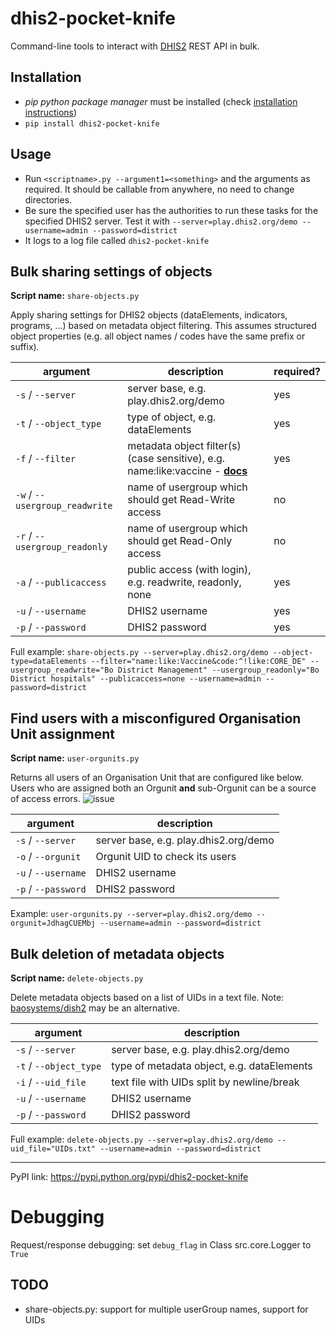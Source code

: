 # dhis2-pocket-knife

Command-line tools to interact with [DHIS2](https://dhis2.org) REST API in bulk.

## Installation

* *pip python package manager* must be installed (check [installation instructions](https://pip.pypa.io/en/stable/installing))
* `pip install dhis2-pocket-knife`

## Usage
* Run `<scriptname>.py --argument1=<something>` and the arguments as required. It should be callable from anywhere, no need to change directories.
* Be sure the specified user has the authorities to run these tasks for the specified DHIS2 server. Test it with `--server=play.dhis2.org/demo --username=admin --password=district`
* It logs to a log file called `dhis2-pocket-knife`

## Bulk sharing settings of objects

**Script name:** `share-objects.py`

Apply sharing settings for DHIS2 objects (dataElements, indicators, programs, ...) based on metadata object filtering. This assumes structured object properties (e.g. all object names / codes have the same prefix or suffix).

| argument  |description   |required?   |
|---|---|---|
|`-s` / `--server`   |server base, e.g. play.dhis2.org/demo   | yes  |
|`-t` / `--object_type`   |type of object, e.g. dataElements   |yes   |
|`-f` / `--filter`   |metadata object filter(s) (case sensitive), e.g. name:like:vaccine - **[docs](https://dhis2.github.io/dhis2-docs/master/en/developer/html/dhis2_developer_manual_full.html#webapi_metadata_object_filter)**   |yes   |
|`-w` / `--usergroup_readwrite`  |name of usergroup which should get Read-Write access   |no   |
|`-r` / `--usergroup_readonly`   |name of usergroup which should get Read-Only access   |no   |
|`-a` / `--publicaccess` | public access (with login), e.g. readwrite, readonly, none   |yes   |
|`-u` / `--username`   |DHIS2 username   |yes   |
|`-p` / `--password`   |DHIS2 password   |yes   |

Full example:
`share-objects.py --server=play.dhis2.org/demo --object-type=dataElements --filter="name:like:Vaccine&code:^!like:CORE_DE" --usergroup_readwrite="Bo District Management" --usergroup_readonly="Bo District hospitals" --publicaccess=none --username=admin --password=district`

## Find users with a misconfigured Organisation Unit assignment

**Script name:** `user-orgunits.py`

Returns all users of an Organisation Unit that are configured like below. Users who are assigned both an Orgunit **and** sub-Orgunit can be a source of access errors.
![issue](https://i.imgur.com/MXiALrL.png)

|argument   |description   |
|---|---|
|`-s` / `--server`   |server base, e.g. play.dhis2.org/demo   |
|`-o` / `--orgunit`   |Orgunit UID to check its users     |
|`-u` / `--username`   |DHIS2 username   |
|`-p` / `--password`   |DHIS2 password   |

Example:
`user-orgunits.py --server=play.dhis2.org/demo --orgunit=JdhagCUEMbj --username=admin --password=district`

## Bulk deletion of metadata objects

**Script name:** `delete-objects.py`

Delete metadata objects based on a list of UIDs in a text file. Note: [baosystems/dish2](https://github.com/baosystems/dish2#remove-metadata-objects) may be an alternative.

|argument   |description   |
|---|---|
|`-s` / `--server`   |server base, e.g. play.dhis2.org/demo   |
|`-t` / `--object_type`   |type of metadata object, e.g. dataElements   |
|`-i` / `--uid_file`   |text file with UIDs split by newline/break     |
|`-u` / `--username`   |DHIS2 username   |
|`-p` / `--password`   |DHIS2 password   |

Full example:
`delete-objects.py --server=play.dhis2.org/demo --uid_file="UIDs.txt" --username=admin --password=district`

---
PyPI link: https://pypi.python.org/pypi/dhis2-pocket-knife

# Debugging

Request/response debugging: set `debug_flag` in Class src.core.Logger to `True`

## TODO

- share-objects.py: support for multiple userGroup names, support for UIDs